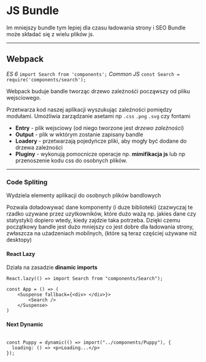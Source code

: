 # JS Bundle

Im mniejszy bundle tym lepiej dla czasu ładowania strony i SEO
Bundle może składać się z wielu plików js.

---

## Webpack

_ES 6_
`import Search from 'components';`
_Common JS_
`const Search = require('components/search');`

Webpack buduje bandle tworząc drzewo zależnośći począwszy od pliku wejsciowego.

Przetwarza kod naszej aplikacji wyszukując zależności pomiędzy modułami.
Umożliwia zarządzanie asetami np `.css` `.png` `.svg` czy fontami

- **Entry** - plik wejsciowy (od niego tworzone jest _drzewo zależności_)
- **Output** - plik w wktórym zostanie zapisany bandle
- **Loadery** - przetwarzają pojedyńcze pliki, aby mogły być dodane do drzewa zależności
- **Pluginy** - wykonują pomocnicze operacje np. **mimifikacja js** lub np przenoszenie kodu css do osobnych plików.

---

### Code Spliting

Wydziela elementy aplikacji do osobnych plików bandlowych

Pozwala doładowywać dane komponenty (i duze biblioteki) (zazwyczaj te rzadko uzywane przez uzytkowników, które dużo ważą np. jakies dane czy statystyki) dopiero wtedy, kiedy zajdzie taka potrzeba. Dzięki czemu początkowy bandle jest dużo mniejszy co jest dobre dla ładowania strony, zwłaszcza na użadzeniach mobilnych, (które są teraz częściej używane niż desktopy)

#### React Lazy

Działa na zasadzie **dinamic imports**

```
React.lazy(() => import Search from "components/Search");

const App = () => (
    <Suspense fallback={<div> </div>}>
        <Search />
    </Suspense>
)
```

#### Next Dynamic

```

const Puppy = dynamic(() => import("../components/Puppy"), {
  loading: () => <p>Loading...</p>
});

```
